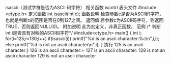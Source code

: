 isascii（测试字符是否为ASCII 码字符）
相关函数
iscntrl
表头文件
#include <ctype.h>
定义函数
int isascii(int c);
函数说明
检查参数c是否为ASCII码字符，也就是判断c的范围是否在0到127之间。
返回值
若参数c为ASCII码字符，则返回TRUE，否则返回NULL(0)。
附加说明
此为宏定义，非真正函数。
范例
/* 判断int i是否具有对映的ASCII码字符*/
#include<ctype.h>
main()
{
int i;
for(i=125;i<130;i++)
if(isascii(i))
printf("%d is an ascii character:%c\n",i,i);
else
printf("%d is not an ascii character\n",i);
}
执行
125 is an ascii character:}
126 is an ascii character:~
127 is an ascii character:
128 is not an ascii character
129 is not an ascii character